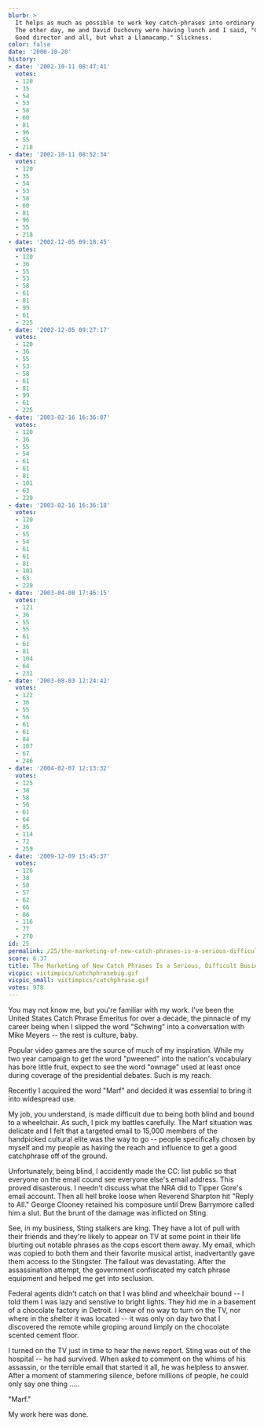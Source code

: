 ```yaml
---
blurb: >
  It helps as much as possible to work key catch-phrases into ordinary conversation.
  The other day, me and David Duchovny were having lunch and I said, "Chris Carter?
  Good director and all, but what a Llamacamp." Slickness.
color: false
date: '2000-10-20'
history:
- date: '2002-10-11 08:47:41'
  votes:
  - 120
  - 35
  - 54
  - 53
  - 58
  - 60
  - 81
  - 96
  - 55
  - 218
- date: '2002-10-11 08:52:34'
  votes:
  - 120
  - 35
  - 54
  - 53
  - 58
  - 60
  - 81
  - 96
  - 55
  - 218
- date: '2002-12-05 09:18:45'
  votes:
  - 120
  - 36
  - 55
  - 53
  - 58
  - 61
  - 81
  - 99
  - 61
  - 225
- date: '2002-12-05 09:27:17'
  votes:
  - 120
  - 36
  - 55
  - 53
  - 58
  - 61
  - 81
  - 99
  - 61
  - 225
- date: '2003-02-16 16:36:07'
  votes:
  - 120
  - 36
  - 55
  - 54
  - 61
  - 61
  - 81
  - 101
  - 63
  - 229
- date: '2003-02-16 16:36:18'
  votes:
  - 120
  - 36
  - 55
  - 54
  - 61
  - 61
  - 81
  - 101
  - 63
  - 229
- date: '2003-04-08 17:46:15'
  votes:
  - 121
  - 36
  - 55
  - 55
  - 61
  - 61
  - 81
  - 104
  - 64
  - 231
- date: '2003-08-03 12:24:42'
  votes:
  - 122
  - 36
  - 55
  - 56
  - 61
  - 61
  - 84
  - 107
  - 67
  - 246
- date: '2004-02-07 12:13:32'
  votes:
  - 125
  - 38
  - 58
  - 56
  - 61
  - 64
  - 85
  - 114
  - 72
  - 259
- date: '2009-12-09 15:45:37'
  votes:
  - 126
  - 38
  - 58
  - 57
  - 62
  - 66
  - 86
  - 116
  - 77
  - 270
id: 25
permalink: /25/the-marketing-of-new-catch-phrases-is-a-serious-difficult-business/
score: 6.37
title: The Marketing of New Catch Phrases Is a Serious, Difficult Business
vicpic: victimpics/catchphrasebig.gif
vicpic_small: victimpics/catchphrase.gif
votes: 978
---
```


You may not know me, but you're familiar with my work. I've been the
United States Catch Phrase Emeritus for over a decade, the pinnacle of
my career being when I slipped the word "Schwing" into a conversation
with Mike Meyers -- the rest is culture, baby.

Popular video games are the source of much of my inspiration. While my
two year campaign to get the word "pweened" into the nation's vocabulary
has bore little fruit, expect to see the word "ownage" used at least
once during coverage of the presidential debates. Such is my reach.

Recently I acquired the word "Marf" and decided it was essential to
bring it into widespread use.

My job, you understand, is made difficult due to being both blind and
bound to a wheelchair. As such, I pick my battles carefully. The Marf
situation was delicate and I felt that a targeted email to 15,000
members of the handpicked cultural elite was the way to go -- people
specifically chosen by myself and my people as having the reach and
influence to get a good catchphrase off of the ground.

Unfortunately, being blind, I accidently made the CC: list public so
that everyone on the email cound see everyone else's email address. This
proved disasterous. I needn't discuss what the NRA did to Tipper Gore's
email account. Then all hell broke loose when Reverend Sharpton hit
"Reply to All." George Clooney retained his composure until Drew
Barrymore called him a slut. But the brunt of the damage was inflicted
on Sting.

See, in my business, Sting stalkers are king. They have a lot of pull
with their friends and they're likely to appear on TV at some point in
their life blurting out notable phrases as the cops escort them away. My
email, which was copied to both them and their favorite musical artist,
inadvertantly gave them access to the Stingster. The fallout was
devastating. After the assassination attempt, the government confiscated
my catch phrase equipment and helped me get into seclusion.

Federal agents didn't catch on that I was blind and wheelchair bound --
I told them I was lazy and senstive to bright lights. They hid me in a
basement of a chocolate factory in Detroit. I knew of no way to turn on
the TV, nor where in the shelter it was located -- it was only on day
two that I discovered the remote while groping around limply on the
chocolate scented cement floor.

I turned on the TV just in time to hear the news report. Sting was out
of the hospital -- he had survived. When asked to comment on the whims
of his assassin, or the terrible email that started it all, he was
helpless to answer. After a moment of stammering silence, before
millions of people, he could only say one thing .....

"Marf."

My work here was done.